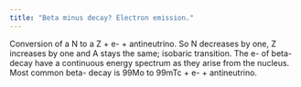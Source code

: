 ```yaml
---
title: "Beta minus decay? Electron emission."
---
```

Conversion of a N to a Z + e- + antineutrino. So N decreases by one, Z increases by one and A stays the same; isobaric transition. The e- of beta- decay have a continuous energy spectrum as they arise from the nucleus. Most common beta- decay is 99Mo to 99mTc + e- + antineutrino.

